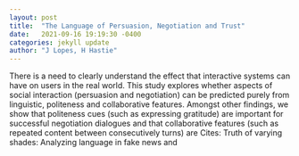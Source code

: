 ```yaml
---
layout: post
title:  "The Language of Persuasion, Negotiation and Trust"
date:   2021-09-16 19:19:30 -0400
categories: jekyll update
author: "J Lopes, H Hastie"
---
```

There is a need to clearly understand the effect that interactive systems can have on users in the real world. This study explores whether aspects of social interaction (persuasion and negotiation) can be predicted purely from linguistic, politeness and collaborative features. Amongst other findings, we show that politeness cues (such as expressing gratitude) are important for successful negotiation dialogues and that collaborative features (such as repeated content between consecutively turns) are Cites: Truth of varying shades: Analyzing language in fake news and